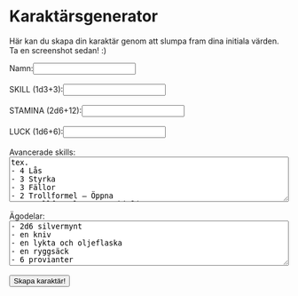 # Karaktärsgenerator

Här kan du skapa din karaktär genom att slumpa fram dina initiala värden. Ta en screenshot sedan! :)

<div class="generator-container">
    <label for="name">Namn:</label><input type="text" id="name"><br><br>
    <label for="skill">SKILL (1d3+3):</label><input type="text" id="skill" readonly><br><br>
    <label for="stamina">STAMINA (2d6+12):</label><input type="text" id="stamina" readonly><br><br>
    <label for="luck">LUCK (1d6+6):</label><input type="text" id="luck" readonly><br><br>
    <label for="advanced-skills">Avancerade skills:</label>
    <textarea id="advanced-skills" rows="5" style="width: 100%; box-sizing: border-box;">
tex.
- 4 Lås
- 3 Styrka
- 3 Fällor
- 2 Trollformel – Öppna
- 1 Trollformel – Genomskinlig
- 1 Mörbulta kamp
- 1 Trollformel – Lås
Förmåga: du kan hoppa jämfota jättelångt
    </textarea>
    <br><br>
    <label for="possessions">Ägodelar:</label>
    <textarea id="possessions" rows="5" style="width: 100%; box-sizing: border-box;">
- 2d6 silvermynt
- en kniv
- en lykta och oljeflaska
- en ryggsäck
- 6 provianter</textarea>
    <br><br>
    <button onclick="slumpaKaraktar()">Skapa karaktär!</button>
</div>
